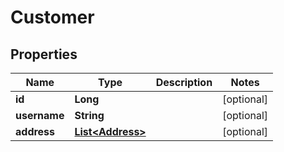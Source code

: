 

# Customer


## Properties

Name | Type | Description | Notes
------------ | ------------- | ------------- | -------------
**id** | **Long** |  |  [optional]
**username** | **String** |  |  [optional]
**address** | [**List&lt;Address&gt;**](Address.md) |  |  [optional]



